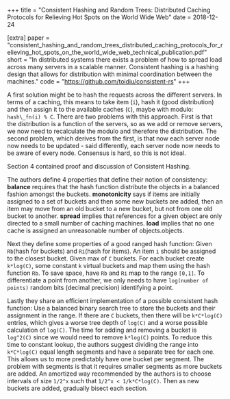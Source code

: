 +++
title = "Consistent Hashing and Random Trees: Distributed Caching Protocols for Relieving Hot Spots on the World Wide Web"
date = 2018-12-24

[extra]
paper = "consistent_hashing_and_random_trees_distributed_caching_protocols_for_relieving_hot_spots_on_the_world_wide_web_technical_publication.pdf"
short = "In distributed systems there exists a problem of how to spread load across many servers in a scalable manner. Consistent hashing is a hashing design that allows for distribution with minimal coordination between the machines."
code = "https://github.com/toidiu/consistent-rs"
+++

A first solution might be to hash the requests across the different servers. In terms of a caching, this means to take item (`i`), hash it (good distribution) and then assign it to the available caches (`C`), maybe with modulo: `hash\_fn(i) % C`. There are two problems with this approach. First is that the distribution is a function of the servers, so as we add or remove servers, we now need to recalculate the modulo and therefore the distribution. The second problem, which derives from the first, is that now each server node now needs to be updated - said differently, each server node now needs to be aware of every node. Consensus is hard, so this is not ideal.

Section 4 contained proof and discussion of Consistent Hashing.

The authors define 4 properties that define their notion of consistency: **balance** requires that the hash function distribute the objects in a balanced fashion amongst the buckets. **monotonicity** says if items are initially assigned to a set of buckets and then some new buckets are added, then an item may move from an old bucket to a new bucket, but not from one old bucket to another. **spread** implies that references for a given object are only directed to a small number of caching machines. **load** implies that no one cache is assigned an unreasonable number of objects.objects.

Next they define some properties of a good ranged hash function: Given `Rb`(hash for buckets) and `Ri`(hash for items). An item `i` should be assigned to the closest bucket. Given max of `C` buckets. For each bucket create `k*log(C)`, some constant `k` virtual buckets and map them using the hash function `Rb`. To save space, have `Rb` and `Ri` map to the range `[0,1]`. To differentiate a point from another, we only needs to have `log(number of points)` random bits (decimal precision) identifying a point.

Lastly they share an efficient implementation of a possible consistent hash function: Use a balanced binary search tree to store the buckets and their assignment in the range. If there are `C` buckets, then there will be `k*C*log(C)` entries, which gives a worse tree depth of `log(C)` and a worse possible calculation of `log(C)`. The time for adding and removing a bucket is `log^2(C)` since we would need to remove `k*log(C)` points. To reduce this time to constant lookup, the authors suggest dividing the range into `k*C*log(C)` equal length segments and have a separate tree for each one. This allows us to more predictably have one bucket per segment. The problem with segments is that it requires smaller segments as more buckets are added. An amortized way recommended by the authors is to choose intervals of size `1/2^x` such that `1/2^x < 1/k*C*log(C)`. Then as new buckets are added, gradually bisect each section.

